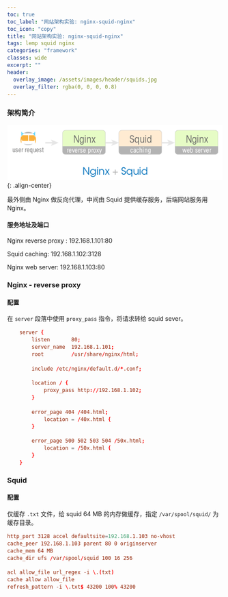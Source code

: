 ```yaml
---
toc: true
toc_label: "网站架构实验: nginx-squid-nginx"
toc_icon: "copy"
title: "网站架构实验: nginx-squid-nginx"
tags: lemp squid nginx
categories: "framework"
classes: wide
excerpt: ""
header:
  overlay_image: /assets/images/header/squids.jpg
  overlay_filter: rgba(0, 0, 0, 0.8)
---
```








### 架构简介

![image-center](/assets/images/frm.test.nginx.squid.png){: .align-center}

最外侧由 Nginx 做反向代理，中间由 Squid 提供缓存服务，后端网站服务用 Nginx。



#### 服务地址及端口

Nginx reverse proxy : 192.168.1.101:80

Squid caching: 192.168.1.102:3128

Nginx web server: 192.168.1.103:80










### Nginx - reverse proxy


#### 配置

在 `server` 段落中使用 `proxy_pass` 指令，将请求转给 squid sever。

```conf
    server {
        listen       80;
        server_name  192.168.1.101;
        root         /usr/share/nginx/html;

        include /etc/nginx/default.d/*.conf;

        location / {
            proxy_pass http://192.168.1.102;
        }

        error_page 404 /404.html;
            location = /40x.html {
        }

        error_page 500 502 503 504 /50x.html;
            location = /50x.html {
        }
    }
```






### Squid



#### 配置

仅缓存 `.txt` 文件，给 squid 64 MB 的内存做缓存，指定 `/var/spool/squid/` 为缓存目录。

```conf
http_port 3128 accel defaultsite=192.168.1.103 no-vhost
cache_peer 192.168.1.103 parent 80 0 originserver
cache_mem 64 MB
cache_dir ufs /var/spool/squid 100 16 256

acl allow_file url_regex -i \.(txt)
cache allow allow_file
refresh_pattern -i \.txt$ 43200 100% 43200
```
